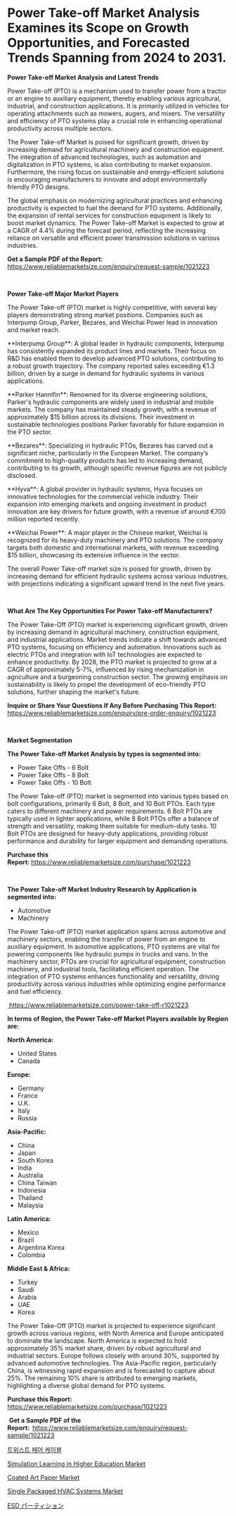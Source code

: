<p><h1>Power Take-off Market Analysis Examines its Scope on Growth Opportunities, and Forecasted Trends Spanning from 2024 to 2031.</h1></p><p><strong>Power Take-off Market Analysis and Latest Trends</strong></p>
<p><p>Power Take-off (PTO) is a mechanism used to transfer power from a tractor or an engine to auxiliary equipment, thereby enabling various agricultural, industrial, and construction applications. It is primarily utilized in vehicles for operating attachments such as mowers, augers, and mixers. The versatility and efficiency of PTO systems play a crucial role in enhancing operational productivity across multiple sectors.</p><p>The Power Take-off Market is poised for significant growth, driven by increasing demand for agricultural machinery and construction equipment. The integration of advanced technologies, such as automation and digitalization in PTO systems, is also contributing to market expansion. Furthermore, the rising focus on sustainable and energy-efficient solutions is encouraging manufacturers to innovate and adopt environmentally friendly PTO designs.</p><p>The global emphasis on modernizing agricultural practices and enhancing productivity is expected to fuel the demand for PTO systems. Additionally, the expansion of rental services for construction equipment is likely to boost market dynamics. The Power Take-off Market is expected to grow at a CAGR of 4.4% during the forecast period, reflecting the increasing reliance on versatile and efficient power transmission solutions in various industries.</p></p>
<p><strong>Get a Sample PDF of the Report:&nbsp;</strong> <a href="https://www.reliablemarketsize.com/enquiry/request-sample/1021223">https://www.reliablemarketsize.com/enquiry/request-sample/1021223</a></p>
<p>&nbsp;</p>
<p><strong>Power Take-off Major Market Players</strong></p>
<p><p>The Power Take-off (PTO) market is highly competitive, with several key players demonstrating strong market positions. Companies such as Interpump Group, Parker, Bezares, and Weichai Power lead in innovation and market reach.</p><p>**Interpump Group**: A global leader in hydraulic components, Interpump has consistently expanded its product lines and markets. Their focus on R&D has enabled them to develop advanced PTO solutions, contributing to a robust growth trajectory. The company reported sales exceeding €1.3 billion, driven by a surge in demand for hydraulic systems in various applications.</p><p>**Parker Hannifin**: Renowned for its diverse engineering solutions, Parker's hydraulic components are widely used in industrial and mobile markets. The company has maintained steady growth, with a revenue of approximately $15 billion across its divisions. Their investment in sustainable technologies positions Parker favorably for future expansion in the PTO sector.</p><p>**Bezares**: Specializing in hydraulic PTOs, Bezares has carved out a significant niche, particularly in the European Market. The company’s commitment to high-quality products has led to increasing demand, contributing to its growth, although specific revenue figures are not publicly disclosed. </p><p>**Hyva**: A global provider in hydraulic systems, Hyva focuses on innovative technologies for the commercial vehicle industry. Their expansion into emerging markets and ongoing investment in product innovation are key drivers for future growth, with a revenue of around €700 million reported recently.</p><p>**Weichai Power**: A major player in the Chinese market, Weichai is recognized for its heavy-duty machinery and PTO solutions. The company targets both domestic and international markets, with revenue exceeding $15 billion, showcasing its extensive influence in the sector.</p><p>The overall Power Take-off market size is poised for growth, driven by increasing demand for efficient hydraulic systems across various industries, with projections indicating a significant upward trend in the next five years.</p></p>
<p>&nbsp;</p>
<p><strong>What Are The Key Opportunities For Power Take-off Manufacturers?</strong></p>
<p><p>The Power Take-Off (PTO) market is experiencing significant growth, driven by increasing demand in agricultural machinery, construction equipment, and industrial applications. Market trends indicate a shift towards advanced PTO systems, focusing on efficiency and automation. Innovations such as electric PTOs and integration with IoT technologies are expected to enhance productivity. By 2028, the PTO market is projected to grow at a CAGR of approximately 5-7%, influenced by rising mechanization in agriculture and a burgeoning construction sector. The growing emphasis on sustainability is likely to propel the development of eco-friendly PTO solutions, further shaping the market's future.</p></p>
<p><strong>Inquire or Share Your Questions If Any Before Purchasing This Report:</strong> <a href="https://www.reliablemarketsize.com/enquiry/pre-order-enquiry/1021223">https://www.reliablemarketsize.com/enquiry/pre-order-enquiry/1021223</a></p>
<p>&nbsp;</p>
<p><strong>Market Segmentation</strong></p>
<p><strong>The Power Take-off Market Analysis by types is segmented into:</strong></p>
<p><ul><li>Power Take Offs - 6 Bolt</li><li>Power Take Offs - 8 Bolt</li><li>Power Take Offs - 10 Bolt</li></ul></p>
<p><p>The Power Take-off (PTO) market is segmented into various types based on bolt configurations, primarily 6 Bolt, 8 Bolt, and 10 Bolt PTOs. Each type caters to different machinery and power requirements. 6 Bolt PTOs are typically used in lighter applications, while 8 Bolt PTOs offer a balance of strength and versatility, making them suitable for medium-duty tasks. 10 Bolt PTOs are designed for heavy-duty applications, providing robust performance and durability for larger equipment and demanding operations.</p></p>
<p><strong>Purchase this Report:&nbsp;</strong><a href="https://www.reliablemarketsize.com/purchase/1021223">https://www.reliablemarketsize.com/purchase/1021223</a></p>
<p>&nbsp;</p>
<p><strong>The Power Take-off Market Industry Research by Application is segmented into:</strong></p>
<p><ul><li>Automotive</li><li>Machinery</li></ul></p>
<p><p>The Power Take-off (PTO) market application spans across automotive and machinery sectors, enabling the transfer of power from an engine to auxiliary equipment. In automotive applications, PTO systems are vital for powering components like hydraulic pumps in trucks and vans. In the machinery sector, PTOs are crucial for agricultural equipment, construction machinery, and industrial tools, facilitating efficient operation. The integration of PTO systems enhances functionality and versatility, driving productivity across various industries while optimizing engine performance and fuel efficiency.</p></p>
<p><a href="https://www.reliablemarketsize.com/power-take-off-r1021223">&nbsp;https://www.reliablemarketsize.com/power-take-off-r1021223</a></p>
<p><strong>In terms of Region, the Power Take-off Market Players available by Region are:</strong></p>
<p>
    <p> <strong> North America: </strong>
        <ul>
            <li>United States</li>
            <li>Canada</li>
        </ul>
        </p> 
    <p> <strong> Europe: </strong>
        <ul>
            <li>Germany</li>
            <li>France</li>
            <li>U.K.</li>
            <li>Italy</li>
            <li>Russia</li>
        </ul>
        </p> 
    <p> <strong> Asia-Pacific: </strong>
        <ul>
            <li>China</li>
            <li>Japan</li>
            <li>South Korea</li>
            <li>India</li>
            <li>Australia</li>
            <li>China Taiwan</li>
            <li>Indonesia</li>
            <li>Thailand</li>
            <li>Malaysia</li>
        </ul>
        </p> 
    <p> <strong> Latin America: </strong>
        <ul>
            <li>Mexico</li>
            <li>Brazil</li>
            <li>Argentina Korea</li>
            <li>Colombia</li>
        </ul>
        </p> 
    <p> <strong> Middle East & Africa: </strong>
        <ul>
            <li>Turkey</li>
            <li>Saudi</li>
            <li>Arabia</li>
            <li>UAE</li>
            <li>Korea</li>
        </ul>
    </p>
    </p>
<p><p>The Power Take-Off (PTO) market is projected to experience significant growth across various regions, with North America and Europe anticipated to dominate the landscape. North America is expected to hold approximately 35% market share, driven by robust agricultural and industrial sectors. Europe follows closely with around 30%, supported by advanced automotive technologies. The Asia-Pacific region, particularly China, is witnessing rapid expansion and is forecasted to capture about 25%. The remaining 10% share is attributed to emerging markets, highlighting a diverse global demand for PTO systems.</p></p>
<p><strong>Purchase this Report: </strong><a href="https://www.reliablemarketsize.com/purchase/1021223">https://www.reliablemarketsize.com/purchase/1021223</a></p>
<p>&nbsp;<strong>Get a Sample PDF of the Report:&nbsp;&nbsp;</strong><a href="https://www.reliablemarketsize.com/enquiry/request-sample/1021223">https://www.reliablemarketsize.com/enquiry/request-sample/1021223</a></p>
<p><strong></strong></p>
<p><p><a href="https://medium.com/@ransomjohns73/%EC%84%B8%EA%B3%84-twisted-pair-cable-market-%EC%9D%80-2024%EC%97%90%EC%84%9C-2031%EB%A1%9C-%EC%97%B0%ED%8F%89%EA%B7%A0-%EC%A6%9D%EA%B0%80%EC%9C%A8%EC%9D%84-%EB%B3%B4%EC%9D%BC-%EA%B2%83%EC%9C%BC%EB%A1%9C-%EC%98%88%EC%83%81%EB%90%A9%EB%8B%88%EB%8B%A4-4e0d3e5534d0">트위스트 페어 케이블</a></p><p><a href="https://medium.com/@bobbykeller2662/the-simulation-learning-in-higher-education-market-industry-provides-a-comprehensive-and-current-a60c9af623df">Simulation Learning in Higher Education Market</a></p><p><a href="https://issuu.com/reportprime-2/docs/coated-art-paper-market-size-2030.p_d106ba45cd54c2">Coated Art Paper Market</a></p><p><a href="https://medium.com/@borisfisher2023/the-single-packaged-hvac-systems-market-has-witnessed-significant-growth-in-recent-years-and-f69389d7b724">Single Packaged HVAC Systems Market</a></p><p><a href="https://medium.com/@myrtasckxr/esd-partitions-market-%E3%81%AE%E3%82%B0%E3%83%AD%E3%83%BC%E3%83%90%E3%83%AB%E5%B8%82%E5%A0%B4%E6%A6%82%E8%A6%81%E3%81%AF-%E4%B8%96%E7%95%8C%E3%81%8A%E3%82%88%E3%81%B3%E4%B8%BB%E8%A6%81%E5%B8%82%E5%A0%B4%E3%81%AB%E3%81%8A%E3%81%91%E3%82%8B%E6%A5%AD%E7%95%8C%E3%81%AB%E5%BD%B1%E9%9F%BF%E3%82%92%E4%B8%8E%E3%81%88%E3%82%8B%E4%B8%BB%E8%A6%81%E3%81%AA%E3%83%88%E3%83%AC%E3%83%B3%E3%83%89%E3%81%AB%E3%81%A4%E3%81%84%E3%81%A6-%E7%8B%AC%E8%87%AA%E3%81%AE%E8%A6%96%E7%82%B9%E3%82%92%E6%8F%90%E4%BE%9B%E3%81%97%E3%81%BE%E3%81%99-bc7b74668f97">ESD パーティション</a></p></p>